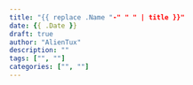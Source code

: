 ```yaml
---
title: "{{ replace .Name "-" " " | title }}"
date: {{ .Date }}
draft: true
author: "AlienTux"
description: ""
tags: ["", ""]
categories: ["", ""]
---
```


